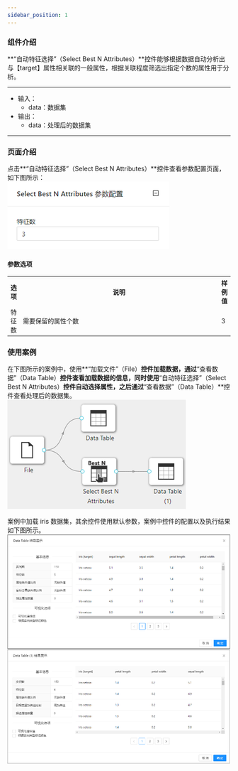 ```yaml
---
sidebar_position: 1
---
```

### 组件介绍
**“自动特征选择”（Select Best N Attributes）**控件能够根据数据自动分析出与【target】属性相关联的一般属性，根据关联程度筛选出指定个数的属性用于分析。

<hr/>

- 输入：
  - data：数据集
- 输出：
  - data：处理后的数据集

<hr/>


### 页面介绍
点击**“自动特征选择”（Select Best N Attributes）**控件查看参数配置页面，如下图所示：  
[ ![](/img/aistudio/feature-engineering/select-best-n-attributes/param.png) ](/img/aistudio/feature-engineering/select-best-n-attributes/param.png)

#### 参数选项
<table>
  <tr>
    <th>选项</th>
    <th width="650">说明</th>
    <th>样例值</th>
  </tr>
  <tr>
      <td>特征数</td> 
      <td>
      需要保留的属性个数
      </td> 
      <td>3</td>
  </tr>
</table>

### 使用案例
在下图所示的案例中，使用**“加载文件”（File）**控件加载数据，通过**“查看数据”（Data Table）**控件查看加载数据的信息，同时使用**“自动特征选择”（Select Best N Attributes）**控件自动选择属性，之后通过**“查看数据”（Data Table）**控件查看处理后的数据集。   
[ ![](/img/aistudio/feature-engineering/select-best-n-attributes/workflow.png) ](/img/aistudio/feature-engineering/select-best-n-attributes/workflow.png)

案例中加载 iris 数据集，其余控件使用默认参数，案例中控件的配置以及执行结果如下图所示。    
[ ![](/img/aistudio/feature-engineering/select-best-n-attributes/workflow-result.png) ](/img/aistudio/feature-engineering/select-best-n-attributes/workflow-result.png)
